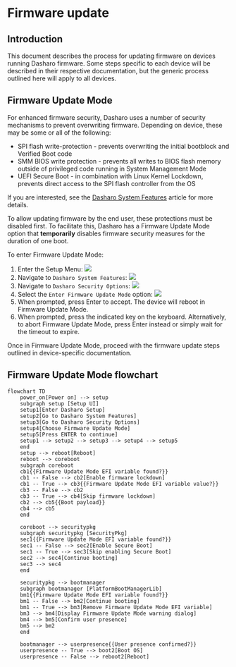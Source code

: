 # Firmware update

## Introduction

This document describes the process for updating firmware on devices running
Dasharo firmware. Some steps specific to each device will be described in their
respective documentation, but the generic process outlined here will apply to
all devices.

## Firmware Update Mode

For enhanced firmware security, Dasharo uses a number of security mechanisms to
prevent overwriting firmware. Depending on device, these may be some or all of
the following:

- SPI flash write-protection - prevents overwriting the initial bootblock and
  Verified Boot code
- SMM BIOS write protection - prevents all writes to BIOS flash memory outside
  of privileged code running in System Management Mode
- UEFI Secure Boot - in combination with Linux Kernel Lockdown, prevents direct
  access to the SPI flash controller from the OS

If you are interested, see the
[Dasharo System Features](../../dasharo-menu-docs/dasharo-system-features)
article for more details.

To allow updating firmware by the end user, these protections must be disabled
first. To facilitate this, Dasharo has a Firmware Update Mode option that
**temporarily** disables firmware security measures for the duration of one
boot.

To enter Firmware Update Mode:

1. Enter the Setup Menu:
![](../images/setup_menu_dsf.png)
1. Navigate to `Dasharo System Features`:
![](../images/setup_menu_dsc.png)
1. Navigate to `Dasharo Security Options`:
![](../images/setup_menu_lbm.png)
1. Select the `Enter Firmware Update Mode` option:
![](../images/setup_menu_fum.png)
1. When prompted, press Enter to accept. The device will reboot in Firmware
  Update Mode.
1. When prompted, press the indicated key on the keyboard. Alternatively, to
  abort Firmware Update Mode, press Enter instead or simply wait for the timeout
  to expire.

Once in Firmware Update Mode, proceed with the firmware update steps outlined
in device-specific documentation.

## Firmware Update Mode flowchart

```mermaid
flowchart TD
    power_on[Power on] --> setup
    subgraph setup [Setup UI]
    setup1[Enter Dasharo Setup]
    setup2[Go to Dasharo System Features]
    setup3[Go to Dasharo Security Options]
    setup4[Choose Firmware Update Mode]
    setup5[Press ENTER to continue]
    setup1 --> setup2 --> setup3 --> setup4 --> setup5
    end
    setup --> reboot[Reboot]
    reboot --> coreboot
    subgraph coreboot
    cb1{{Firmware Update Mode EFI variable found?}}
    cb1 -- False --> cb2[Enable firmware lockdown]
    cb1 -- True --> cb3{{Firmware Update Mode EFI variable value?}}
    cb3 -- False --> cb2
    cb3 -- True --> cb4[Skip firmware lockdown]
    cb2 --> cb5{{Boot payload}}
    cb4 --> cb5
    end

    coreboot --> securitypkg
    subgraph securitypkg [SecurityPkg]
    sec1{{Firmware Update Mode EFI variable found?}}
    sec1 -- False --> sec2[Enable Secure Boot]
    sec1 -- True --> sec3[Skip enabling Secure Boot]
    sec2 --> sec4[Continue booting]
    sec3 --> sec4
    end

    securitypkg --> bootmanager
    subgraph bootmanager [PlatformBootManagerLib]
    bm1{{Firmware Update Mode EFI variable found?}}
    bm1 -- False --> bm2[Continue booting]
    bm1 -- True --> bm3[Remove Firmware Update Mode EFI variable]
    bm3 --> bm4[Display Firmware Update Mode warning dialog]
    bm4 --> bm5[Confirm user presence]
    bm5 --> bm2
    end

    bootmanager --> userpresence{{User presence confirmed?}}
    userpresence -- True --> boot2[Boot OS]
    userpresence -- False --> reboot2[Reboot]
```
